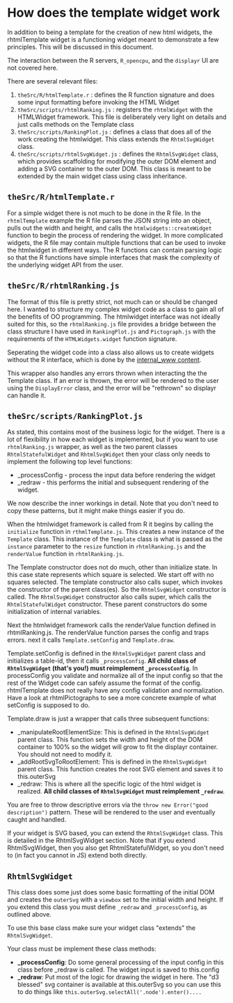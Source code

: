 
# How does the template widget work

In addition to being a template for the creation of new html widgets, the rhtmlTemplate widget is a functioning widget meant to demonstrate a few principles. This will be discussed in this document.

The interaction between the R servers, `R_opencpu`, and the `displayr` UI are not covered here.

There are several relevant files:

1. `theSrc/R/htmlTemplate.r` : defines the R function signature and does some input formatting before invoking the HTML Widget
1. `theSrc/scripts/rhtmlRanking.js` : registers the `rhtmlWidget` with the HTMLWidget framework. This file is deliberately very light on details and just calls methods on the Template class
1. `theSrc/scripts/RankingPlot.js` : defines a class that does all of the work creating the htmlwidget. This class extends the `RhtmlSvgWidget` class.
1. `theSrc/scripts/rhtmlSvgWidget.js` : defines the `RhtmlSvgWidget` class, which provides scaffolding for modifying the outer DOM element and adding a SVG container to the outer DOM. This class is meant to be extended by the main widget class using class inheritance.

## `theSrc/R/htmlTemplate.r`

For a simple widget there is not much to be done in the R file. In the `rhtmlTemplate` example the R file parses the JSON string into an object, pulls out the width and height, and calls the `htmlwidgets::createWidget` function to begin the process of rendering the widget. In more complicated widgets, the R file may contain multiple functions that can be used to invoke the htmlwidget in different ways. The R functions can contain parsing logic so that the R functions have simple interfaces that mask the complexity of the underlying widget API from the user.

## `theSrc/R/rhtmlRanking.js`

The format of this file is pretty strict, not much can or should be changed here. I wanted to structure my complex widget code as a class to gain all of the benefits of OO programming. The htmlwidget interface was not ideally suited for this, so the `rhtmlRanking.js` file provides a bridge between the class structure I have used in `RankingPlot.js` and `Pictograph.js` with the requirements of the `HTMLWidgets.widget` function signature.

Seperating the widget code into a class also allows us to create widgets without the R interface, which is done by the [internal_www content](/theSrc/internal_www/content).

This wrapper also handles any errors thrown when interacting the the Template class. If an error is thrown, the error will be rendered to the user using the `DisplayError` class, and the error will be "rethrown" so displayr can handle it.

## `theSrc/scripts/RankingPlot.js`

As stated, this contains most of the business logic for the widget. There is a lot of flexibility in how each widget is implemented, but if you want to use `rhtmlRanking.js` wrapper, as well as the two parent classes `RhtmlStatefulWidget` and `RhtmlSvgWidget` then your class only needs to implement the following top level functions:

* _processConfig - process the input data before rendering the widget
* _redraw - this performs the initial and subsequent rendering of the widget.

We now describe the inner workings in detail. Note that you don't need to copy these patterns, but it might make things easier if you do.

When the htmlwidget framework is called from R it begins by calling the `initialize` function in `rthmlTemplate.js`. This creates a new instance of the `Template` class. This instance of the `Template` class is what is passed as the `instance` parameter to the `resize` function in `rhtmlRanking.js` and the `renderValue` function in `rhtmlRanking.js`.

The Template constructor does not do much, other than initialize state. In this case state represents which square is selected. We start off with no squares selected. The template constructor also calls super, which invokes the constructor of the parent class(es). So the `RhtmlSvgWidget` constructor is called. The `RhtmlSvgWidget` constructor also calls super, which calls the `RhtmlStatefulWidget` constructor. These parent constructors do some initialization of internal variables.

Next the htmlwidget framework calls the renderValue function defined in rhtmlRanking.js. The renderValue function parses the config and traps errors. next it calls `Template.setConfig` and `Template.draw`.

Template.setConfig is defined in the `RhtmlSvgWidget` parent class and initializes a table-id, then it calls `_processConfig`. **All child class of `RhtmlSvgWidget` (that's you!) must reimplement `_processConfig`**. In processConfig you validate and normalize all of the input config so that the rest of the Widget code can safely assume the format of the config. rhtmlTemplate does not really have any config validation and normalization. Have a look at rhtmlPictographs to see a more concrete example of what setConfig is supposed to do.

Template.draw is just a wrapper that calls three subsequent functions:
* _manipulateRootElementSize: This is defined in the `RhtmlSvgWidget` parent class. This function sets the width and height of the DOM container to 100% so the widget will grow to fit the displayr container. You should not need to modify it.
* _addRootSvgToRootElement: This is defined in the `RhtmlSvgWidget` parent class. This function creates the root SVG element and saves it to this.outerSvg
* _redraw: This is where all the specific logic of the html widget is realized. **All child classes of `RhtmlSvgWidget` must reimplement `_redraw`**.

You are free to throw descriptive errors via the `throw new Error("good description")` pattern. These will be rendered to the user and eventually caught and handled.

If your widget is SVG based, you can extend the `RhtmlSvgWidget` class. This is detailed in the RhtmlSvgWidget section. Note that if you extend RhtmlSvgWidget, then you also get RhtmlStatefulWidget, so you don't need to (in fact you cannot in JS) extend both directly.

## `RhtmlSvgWidget`

This class does some just does some basic formatting of the initial DOM and creates the `outerSvg` with a `viewbox` set to the initial width and height. If you extend this class you must define `_redraw` and `_processConfig`, as outlined above.

To use this base class make sure your widget class "extends" the `RhtmlSvgWidget`.

Your class must be implement these class methods:

* **_processConfig**: Do some general processing of the input config in this class before _redraw is called. The widget input is saved to this.config
* **_redraw**: Put most of the logic for drawing the widget in here. The "d3 blessed" svg container is available at this.outerSvg so you can use this to do things like `this.outerSvg.selectAll('.node').enter()....`
